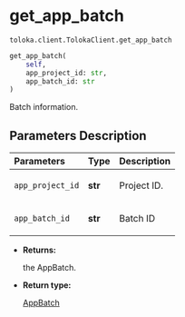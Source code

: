 # get_app_batch
`toloka.client.TolokaClient.get_app_batch`

```python
get_app_batch(
    self,
    app_project_id: str,
    app_batch_id: str
)
```

Batch information.

## Parameters Description

| Parameters | Type | Description |
| :----------| :----| :-----------|
`app_project_id`|**str**|<p>Project ID.</p>
`app_batch_id`|**str**|<p>Batch ID</p>

* **Returns:**

  the AppBatch.

* **Return type:**

  [AppBatch](toloka.client.app.AppBatch.md)
